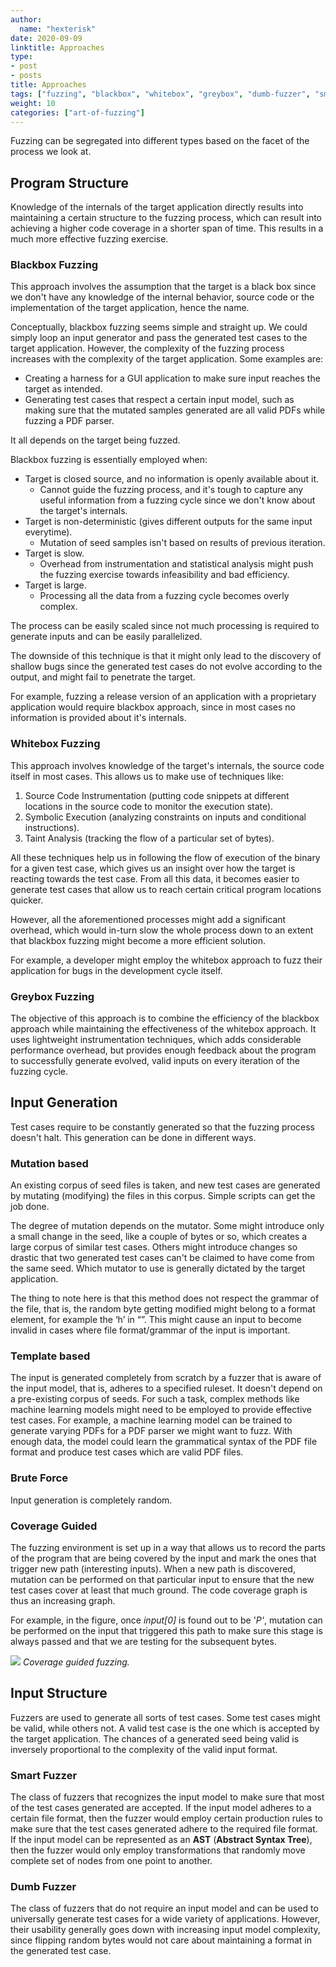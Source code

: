 ```yaml
---
author:
  name: "hexterisk"
date: 2020-09-09
linktitle: Approaches
type:
- post
- posts
title: Approaches
tags: ["fuzzing", "blackbox", "whitebox", "greybox", "dumb-fuzzer", "smart-fuzzer", "coverage-guided", "mutator"]
weight: 10
categories: ["art-of-fuzzing"]
---
```


Fuzzing can be segregated into different types based on the facet of the process we look at.

## Program Structure

Knowledge of the internals of the target application directly results into maintaining a certain structure to the fuzzing process, which can result into achieving a higher code coverage in a shorter span of time. This results in a much more effective fuzzing exercise.

### Blackbox Fuzzing

This approach involves the assumption that the target is a black box since we don't have any knowledge of the internal behavior, source code or the implementation of the target application, hence the name.

Conceptually, blackbox fuzzing seems simple and straight up. We could simply loop an input generator and pass the generated test cases to the target application. However, the complexity of the fuzzing process increases with the complexity of the target application. Some examples are:

*   Creating a harness for a GUI application to make sure input reaches the target as intended.
*   Generating test cases that respect a certain input model, such as making sure that the mutated samples generated are all valid PDFs while fuzzing a PDF parser.

It all depends on the target being fuzzed.

Blackbox fuzzing is essentially employed when:

*   Target is closed source, and no information is openly available about it.
    *   Cannot guide the fuzzing process, and it's tough to capture any useful information from a fuzzing cycle since we don't know about the target's internals.
*   Target is non-deterministic (gives different outputs for the same input everytime).
    *   Mutation of seed samples isn't based on results of previous iteration.
*   Target is slow.
    *   Overhead from instrumentation and statistical analysis might push the fuzzing exercise towards infeasibility and bad efficiency.
*   Target is large.
    *   Processing all the data from a fuzzing cycle becomes overly complex.

The process can be easily scaled since not much processing is required to generate inputs and can be easily parallelized.

The downside of this technique is that it might only lead to the discovery of shallow bugs since the generated test cases do not evolve according to the output, and might fail to penetrate the target.

For example, fuzzing a release version of an application with a proprietary application would require blackbox approach, since in most cases no information is provided about it's internals.

### Whitebox Fuzzing

This approach involves knowledge of the target's internals, the source code itself in most cases. This allows us to make use of techniques like:

1.  Source Code Instrumentation (putting code snippets at different locations in the source code to monitor the execution state).
2.  Symbolic Execution (analyzing constraints on inputs and conditional instructions).
3.  Taint Analysis (tracking the flow of a particular set of bytes).

All these techniques help us in following the flow of execution of the binary for a given test case, which gives us an insight over how the target is reacting towards the test case. From all this data, it becomes easier to generate test cases that allow us to reach certain critical program locations quicker.

However, all the aforementioned processes might add a significant overhead, which would in-turn slow the whole process down to an extent that blackbox fuzzing might become a more efficient solution.

For example, a developer might employ the whitebox approach to fuzz their application for bugs in the development cycle itself.

### Greybox Fuzzing

The objective of this approach is to combine the efficiency of the blackbox approach while maintaining the effectiveness of the whitebox approach. It uses lightweight instrumentation techniques, which adds considerable performance overhead, but provides enough feedback about the program to successfully generate evolved, valid inputs on every iteration of the fuzzing cycle.

## Input Generation

Test cases require to be constantly generated so that the fuzzing process doesn't halt. This generation can be done in different ways.

### Mutation based

An existing corpus of seed files is taken, and new test cases are generated by mutating (modifying) the files in this corpus. Simple scripts can get the job done.

The degree of mutation depends on the mutator. Some might introduce only a small change in the seed, like a couple of bytes or so, which creates a large corpus of similar test cases. Others might introduce changes so drastic that two generated test cases can't be claimed to have come from the same seed. Which mutator to use is generally dictated by the target application.

The thing to note here is that this method does not respect the grammar of the file, that is, the random byte getting modified might belong to a format element, for example the ‘h’ in “<html>”. This might cause an input to become invalid in cases where file format/grammar of the input is important.

### Template based

The input is generated completely from scratch by a fuzzer that is aware of the input model, that is, adheres to a specified ruleset. It doesn't depend on a pre-existing corpus of seeds. For such a task, complex methods like machine learning models might need to be employed to provide effective test cases. For example, a machine learning model can be trained to generate varying PDFs for a PDF parser we might want to fuzz. With enough data, the model could learn the grammatical syntax of the PDF file format and produce test cases which are valid PDF files.

### Brute Force

Input generation is completely random.

### Coverage Guided

The fuzzing environment is set up in a way that allows us to record the parts of the program that are being covered by the input and mark the ones that trigger new path (interesting inputs). When a new path is discovered, mutation can be performed on that particular input to ensure that the new test cases cover at least that much ground. The code coverage graph is thus an increasing graph.

For example, in the figure, once _input\[0\]_ is found out to be '_P'_, mutation can be performed on the input that triggered this path to make sure this stage is always passed and that we are testing for the subsequent bytes.

![](/Fuzzing_Approaches/image.png)
_Coverage guided fuzzing._

## Input Structure

Fuzzers are used to generate all sorts of test cases. Some test cases might be valid, while others not. A valid test case is the one which is accepted by the target application. The chances of a generated seed being valid is inversely proportional to the complexity of the valid input format.

### Smart Fuzzer

The class of fuzzers that recognizes the input model to make sure that most of the test cases generated are accepted. If the input model adheres to a certain file format, then the fuzzer would employ certain production rules to make sure that the test cases generated adhere to the required file format. If the input model can be represented as an **AST** (**Abstract Syntax Tree**), then the fuzzer would only employ transformations that randomly move complete set of nodes from one point to another.

### Dumb Fuzzer

The class of fuzzers that do not require an input model and can be used to universally generate test cases for a wide variety of applications. However, their usability generally goes down with increasing input model complexity, since flipping random bytes would not care about maintaining a format in the generated test case.